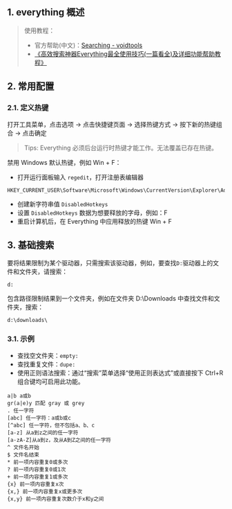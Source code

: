 ## 1. everything 概述

> 使用教程：
>
> - 官方帮助(中文)：[Searching - voidtools](https://www.voidtools.com/zh-cn/support/everything/searching/)
> - [《高效搜索神器Everything最全使用技巧(一篇看全)及详细功能帮助教程》](https://zhuanlan.zhihu.com/p/409783518)

## 2. 常用配置

### 2.1. 定义热键

打开工具菜单，点击选项 -> 点击快捷键页面 -> 选择热键方式 -> 按下新的热键组合 -> 点击确定

> Tips: Everything 必须后台运行时热键才能工作。无法覆盖已存在热键。

禁用 Windows 默认热键，例如 Win + F：

- 打开运行面板输入 `regedit`，打开注册表编辑器

```
HKEY_CURRENT_USER\Software\Microsoft\Windows\CurrentVersion\Explorer\Advanced
```

- 创建新字符串值 `DisabledHotkeys`
- 设置 `DisabledHotkeys` 数据为想要释放的字母，例如：F
- 重启计算机后，在 Everything 中应用释放的热键 Win + F

## 3. 基础搜索

要将结果限制为某个驱动器，只需搜索该驱动器，例如，要查找`D:`驱动器上的文件和文件夹，请搜索：

```
d:
```

包含路径限制结果到一个文件夹，例如在文件夹 D:\Downloads 中查找文件和文件夹，搜索：

```
d:\downloads\
```

### 3.1. 示例

- 查找空文件夹：`empty:`
- 查找重复文件：`dupe:`
- 使用正则语法搜索：通过“搜索”菜单选择“使用正则表达式”或直接按下 Ctrl+R 组合键均可启用此功能。

```
a|b a或b
gr(a|e)y 匹配 gray 或 grey
. 任一字符
[abc] 任一字符：a或b或c
[^abc] 任一字符，但不包括a、b、c
[a-z] 从a到z之间的任一字符
[a-zA-Z]从a到z，及从A到Z之间的任一字符
^ 文件名开始
$ 文件名结束
* 前一项内容重复0或多次
? 前一项内容重复0或1次
+ 前一项内容重复1或多次
{x} 前一项内容重复x次
{x,} 前一项内容重复x或更多次
{x,y} 前一项内容重复次数介于x和y之间
```
